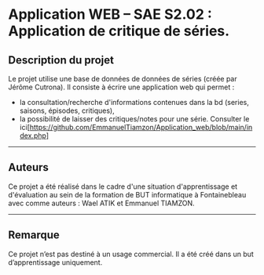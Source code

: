 # Application WEB – SAE S2.02 : Application de critique de séries.

## Description du projet

Le projet utilise une base de données de données de séries (créée par Jérôme Cutrona). Il consiste à écrire une application web qui permet :
-   la consultation/recherche d'informations contenues dans la bd (series, saisons, épisodes, critiques),
-   la possibilité de laisser des critiques/notes pour une série.
Consulter le ici[https://github.com/EmmanuelTiamzon/Application_web/blob/main/index.php]
---

## Auteurs

Ce projet a été réalisé dans le cadre d'une situation d'apprentissage et d'évaluation au sein de la formation de BUT informatique à Fontainebleau avec comme auteurs :
Wael ATIK et Emmanuel TIAMZON.

---

## Remarque

Ce projet n’est pas destiné à un usage commercial. Il a été créé dans un but d’apprentissage uniquement.

